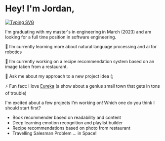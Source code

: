 # Hey! I'm Jordan,
[![Typing SVG](https://readme-typing-svg.demolab.com?font=Fira+Code&duration=3500&pause=1000&color=F74CED&width=435&lines=a+machine+learning+engineer;with+too+many+ideas+to+figure+out)](https://git.io/typing-svg)

I'm graduating with my master's in engineering in March (2023) and am looking for a full time position in software engineering. 


🌱 I’m currently learning more about natural language processing and ai for robotics

🔭 I’m currently working on a recipe recommendation system based on an image taken from a restaurant.

💬 Ask me about my approach to a new project idea (;

⚡ Fun fact: I love [Eureka](https://www.amazon.com/Eureka/dp/B000U6BT40/ref=sr_1_1?crid=LDISLZ35BCSN&keywords=eureka&qid=1671690614&s=instant-video&sprefix=eureka%2Cinstant-video%2C177&sr=1-1) (a show about a genius small town that gets in tons of trouble)

I'm excited about a few projects I'm working on! Which one do you think I should start first?

- Book recommender based on readability and content
- Deep learning emotion recognition and playlist builder
- Recipe recommendations based on photo from restaurant
- Travelling Salesman Problem ... in Space!
